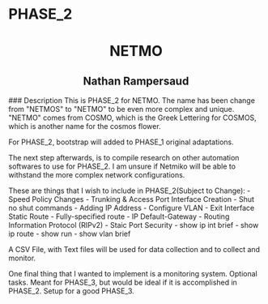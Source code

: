 # PHASE_2
<h1 align=center>NETMO</h1>

<h2 align=center>Nathan Rampersaud</h2>
### Description
This is PHASE_2 for NETMO. The name has been change from "NETMOS" to "NETMO" to be even more complex and unique. "NETMO" comes from COSMO, which is the Greek Lettering for COSMOS, which is another name for the cosmos flower. 

For PHASE_2, bootstrap will added to PHASE_1 original adaptations. 

The next step afterwards, is to compile research on other automation softwares to use for PHASE_2. I am unsure if Netmiko will be able to withstand the more complex network configurations. 

These are things that I wish to include in PHASE_2(Subject to Change): 
    - Speed Policy Changes
    - Trunking & Access Port Interface Creation 
    - Shut no shut commands 
    - Adding IP Address 
    - Configure VLAN 
    - Exit Interface Static Route
    - Fully-specified route 
    - IP Default-Gateway
    - Routing Information Protocol (RIPv2)
    - Staic Port Security 
    - show ip int brief
    - show ip route
    - show run 
    - show vlan brief 
    
A CSV File, with Text files will be used for data collection and to collect and monitor. 

One final thing that I wanted to implement is a monitoring system. Optional tasks. Meant for PHASE_3, but would be ideal if it is accomplished in PHASE_2. Setup for a good PHASE_3. 
